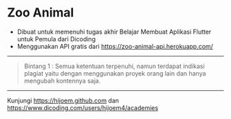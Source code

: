 # Zoo Animal
- Dibuat untuk memenuhi tugas akhir Belajar Membuat Aplikasi Flutter untuk Pemula dari Dicoding
- Menggunakan API gratis dari https://zoo-animal-api.herokuapp.com/
---
> Bintang 1 : Semua ketentuan terpenuhi, namun terdapat indikasi plagiat yaitu dengan menggunakan proyek orang lain dan hanya mengubah kontennya saja.
---
Kunjungi https://hijoem.github.com dan https://www.dicoding.com/users/hijoem4/academies